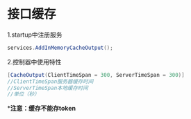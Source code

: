 # 接口缓存

1.startup中注册服务

```c#
services.AddInMemoryCacheOutput();
```

2.控制器中使用特性

```c#
[CacheOutput(ClientTimeSpan = 300, ServerTimeSpan = 300)]
//ClientTimeSpan服务器缓存时间
//ServerTimeSpan本地缓存时间
//单位（秒）
```

***注意：缓存不能存token**